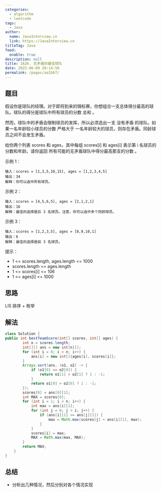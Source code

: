 ```yaml
---
categories: 
  - algorithm
  - leetcode
tags: 
  - Java
author: 
  name: JavaInterview.cn
  link: https://JavaInterview.cn
titleTag: Java
feed: 
  enable: true
description: null
title: 1626. 无矛盾的最佳球队
date: 2025-06-09 20:14:58
permalink: /pages/aa1b67/
---
```


## 题目

假设你是球队的经理。对于即将到来的锦标赛，你想组合一支总体得分最高的球队。球队的得分是球队中所有球员的分数 总和 。

然而，球队中的矛盾会限制球员的发挥，所以必须选出一支 没有矛盾 的球队。如果一名年龄较小球员的分数 严格大于 一名年龄较大的球员，则存在矛盾。同龄球员之间不会发生矛盾。

给你两个列表 scores 和 ages，其中每组 scores[i] 和 ages[i] 表示第 i 名球员的分数和年龄。请你返回 所有可能的无矛盾球队中得分最高那支的分数 。



示例 1：

    输入：scores = [1,3,5,10,15], ages = [1,2,3,4,5]
    输出：34
    解释：你可以选中所有球员。
示例 2：

    输入：scores = [4,5,6,5], ages = [2,1,2,1]
    输出：16
    解释：最佳的选择是后 3 名球员。注意，你可以选中多个同龄球员。
示例 3：

    输入：scores = [1,2,3,5], ages = [8,9,10,1]
    输出：6
    解释：最佳的选择是前 3 名球员。


提示：

* 1 <= scores.length, ages.length <= 1000
* scores.length == ages.length
* 1 <= scores[i] <= 106
* 1 <= ages[i] <= 1000

## 思路

LIS 排序 + 枚举

## 解法
```java
class Solution {
public int bestTeamScore(int[] scores, int[] ages) {
        int n = scores.length;
        int[][] ans = new int[n][];
        for (int i = 0; i < n; i++) {
            ans[i] = new int[]{ages[i], scores[i]};
        }
        Arrays.sort(ans, (o1, o2) -> {
            if (o1[0] == o2[0]) {
                return o1[1] > o2[1] ? 1 : -1;
            }
            return o1[0] > o2[0] ? 1 : -1;
        });
        scores[0] = ans[0][1];
        int MAX = scores[0];
        for (int i = 1; i < n; i++) {
            int max = ans[i][1];
            for (int j = 0; j < i; j++) {
                if (ans[i][1] >= ans[j][1]) {
                    max = Math.max(scores[j] + ans[i][1], max);
                }
            }
            scores[i] = max;
            MAX = Math.max(max, MAX);
        }
        return MAX;
    }
}

```

## 总结

- 分析出几种情况，然后分别对各个情况实现 
